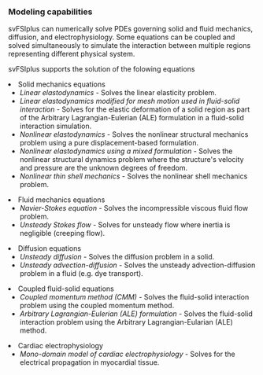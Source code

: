 
### Modeling capabilities 

svFSIplus can numerically solve PDEs governing solid and fluid mechanics, diffusion, and electrophysiology. 
Some equations can be coupled and solved simultaneously to simulate the interaction between multiple regions representing 
different physical system.  

svFSIplus supports the solution of the folowing equations

<li> Solid mechanics equations 

<ul>
  <li> <i>Linear elastodynamics</i> - Solves the linear elasticity problem. </li>

  <li> <i> Linear elastodynamics modified for mesh motion used in fluid-solid interaction </i> - Solves for
       the elastic deformation of a solid region as part of the Arbitrary Lagrangian-Eulerian (ALE) formulation
       in a fluid-solid interaction simulation.  </li>

  <li> <i> Nonlinear elastodynamics </i> - Solves the nonlinear structural mechanics problem using a pure 
       displacement-based formulation. </li>

  <li> <i> Nonlinear elastodynamics using a mixed formulation </i> - Solves the nonlinear structural dynamics 
       problem where the structure's velocity and pressure are the unknown degrees of freedom. </li>

  <li> <i> Nonlinear thin shell mechanics </i> - Solves the nonlinear shell mechanics problem. </li> 
</ul>
</li>

<li> Fluid mechanics equations 

<ul>
  <li> <i> Navier-Stokes equation </i> -  Solves the incompressible viscous fluid flow problem. </li>
  <li> <i> Unsteady Stokes flow </i> - Solves for unsteady flow where inertia is negligible (creeping flow). </li>
</ul>
</li>

<li> Diffusion equations 

<ul>
  <li> <i> Unsteady diffusion </i> - Solves the diffusion problem in a solid. </li>
  <li> <i> Unsteady advection-diffusion </i> - Solves the unsteady advection-diffusion 
                problem in a fluid (e.g. dye transport). </li>
</ul>
</li>

<li> Coupled fluid-solid equations 

<ul>
  <li> <i> Coupled momentum method (CMM) </i> - Solves the fluid-solid interaction problem using the coupled momentum method. </li>
  <li> <i> Arbitrary Lagrangian-Eulerian (ALE) formulation </i> - Solves the fluid-solid interaction problem using the 
        Arbitrary Lagrangian-Eularian (ALE) method. </li>
</ul>
</li>

<li> Cardiac electrophysiology

<ul>
  <li> <i> Mono-domain model of cardiac electrophysiology </i> - Solves for the electrical propagation in myocardial tissue. </li>
</ul>
</li>


